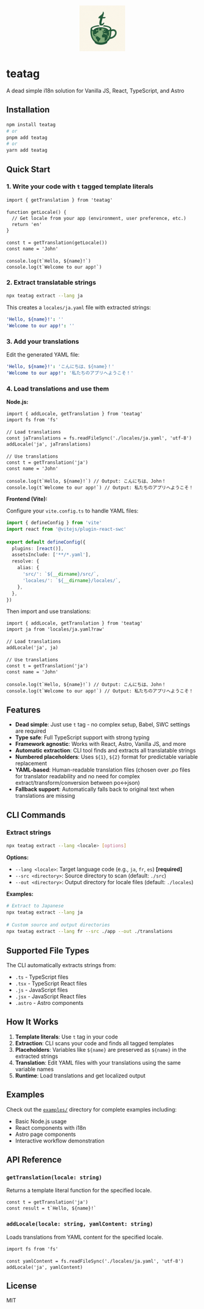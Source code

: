 <p align="center">
  <img src="logo.png" alt="teatag logo" width="120" />
</p>

# teatag

A dead simple i18n solution for Vanilla JS, React, TypeScript, and Astro

## Installation

```bash
npm install teatag
# or
pnpm add teatag
# or
yarn add teatag
```

## Quick Start

### 1. Write your code with `t` tagged template literals

```tsx
import { getTranslation } from 'teatag'

function getLocale() {
  // Get locale from your app (environment, user preference, etc.)
  return 'en'
}

const t = getTranslation(getLocale())
const name = 'John'

console.log(t`Hello, ${name}!`)
console.log(t`Welcome to our app!`)
```

### 2. Extract translatable strings

```bash
npx teatag extract --lang ja
```

This creates a `locales/ja.yaml` file with extracted strings:

```yaml
'Hello, ${name}!': ''
'Welcome to our app!': ''
```

### 3. Add your translations

Edit the generated YAML file:

```yaml
'Hello, ${name}!': 'こんにちは、${name}！'
'Welcome to our app!': '私たちのアプリへようこそ！'
```

### 4. Load translations and use them

**Node.js:**

```tsx
import { addLocale, getTranslation } from 'teatag'
import fs from 'fs'

// Load translations
const jaTranslations = fs.readFileSync('./locales/ja.yaml', 'utf-8')
addLocale('ja', jaTranslations)

// Use translations
const t = getTranslation('ja')
const name = 'John'

console.log(t`Hello, ${name}!`) // Output: こんにちは、John！
console.log(t`Welcome to our app!`) // Output: 私たちのアプリへようこそ！
```

**Frontend (Vite):**

Configure your `vite.config.ts` to handle YAML files:

```ts
import { defineConfig } from 'vite'
import react from '@vitejs/plugin-react-swc'

export default defineConfig({
  plugins: [react()],
  assetsInclude: ['**/*.yaml'],
  resolve: {
    alias: {
      'src/': `${__dirname}/src/`,
      'locales/': `${__dirname}/locales/`,
    },
  },
})
```

Then import and use translations:

```tsx
import { addLocale, getTranslation } from 'teatag'
import ja from 'locales/ja.yaml?raw'

// Load translations
addLocale('ja', ja)

// Use translations
const t = getTranslation('ja')
const name = 'John'

console.log(t`Hello, ${name}!`) // Output: こんにちは、John！
console.log(t`Welcome to our app!`) // Output: 私たちのアプリへようこそ！
```

## Features

- **Dead simple**: Just use `t` tag - no complex setup, Babel, SWC settings are required
- **Type safe**: Full TypeScript support with strong typing
- **Framework agnostic**: Works with React, Astro, Vanilla JS, and more
- **Automatic extraction**: CLI tool finds and extracts all translatable strings
- **Numbered placeholders**: Uses `${1}`, `${2}` format for predictable variable replacement
- **YAML-based**: Human-readable translation files (chosen over .po files for translator readability and no need for complex extract/transform/conversion between po<->json)
- **Fallback support**: Automatically falls back to original text when translations are missing

## CLI Commands

### Extract strings

```bash
npx teatag extract --lang <locale> [options]
```

**Options:**

- `--lang <locale>`: Target language code (e.g., `ja`, `fr`, `es`) **[required]**
- `--src <directory>`: Source directory to scan (default: `./src`)
- `--out <directory>`: Output directory for locale files (default: `./locales`)

**Examples:**

```bash
# Extract to Japanese
npx teatag extract --lang ja

# Custom source and output directories
npx teatag extract --lang fr --src ./app --out ./translations
```

## Supported File Types

The CLI automatically extracts strings from:

- `.ts` - TypeScript files
- `.tsx` - TypeScript React files
- `.js` - JavaScript files
- `.jsx` - JavaScript React files
- `.astro` - Astro components

## How It Works

1. **Template literals**: Use `t` tag in your code
2. **Extraction**: CLI scans your code and finds all tagged templates
3. **Placeholders**: Variables like `${name}` are preserved as `${name}` in the extracted strings
4. **Translation**: Edit YAML files with your translations using the same variable names
5. **Runtime**: Load translations and get localized output

## Examples

Check out the [`examples/`](./examples/) directory for complete examples including:

- Basic Node.js usage
- React components with i18n
- Astro page components
- Interactive workflow demonstration

## API Reference

### `getTranslation(locale: string)`

Returns a template literal function for the specified locale.

```tsx
const t = getTranslation('ja')
const result = t`Hello, ${name}!`
```

### `addLocale(locale: string, yamlContent: string)`

Loads translations from YAML content for the specified locale.

```tsx
import fs from 'fs'

const yamlContent = fs.readFileSync('./locales/ja.yaml', 'utf-8')
addLocale('ja', yamlContent)
```

## License

MIT

